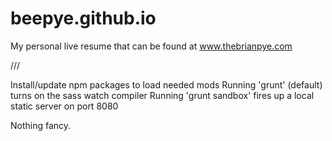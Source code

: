 # beepye.github.io
My personal live resume that can be found at www.thebrianpye.com

///

Install/update npm packages to load needed mods
Running 'grunt' (default) turns on the sass watch compiler
Running 'grunt sandbox' fires up a local static server on port 8080

Nothing fancy.
